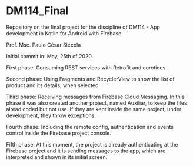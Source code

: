 # DM114_Final

Repository on the final project for the discipline of DM114 - App development in Kotlin for Android with Firebase.

Prof. Msc. Paulo César Siécola

Initial commit in:
May, 25th of 2020.

First phase: Consuming REST services with Retrofit and corotines

Second phase: Using Fragments and RecyclerView to show the list of product and its details, when selected.

Third phase: Receiving messages from Firebase Cloud Messaging.
In this phase it was also created another project, named Auxiliar, to keep the files alread coded but not use. 
If they are kept inside the same project, under development, they throw exceptions.

Fourth phase: Including the remote config, authentication and events control inside the Firebase project console.

Fifth phase: At this moment, the project is already authenticating at the Firebase project and it is sending messages to the app, which are interpreted and shown in its initial screen.
